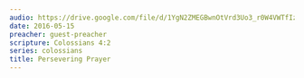 ```yaml
---
audio: https://drive.google.com/file/d/1YgN2ZMEGBwnOtVrd3Uo3_r0W4VWTfIzE/view
date: 2016-05-15
preacher: guest-preacher
scripture: Colossians 4:2
series: colossians
title: Persevering Prayer
---
```

